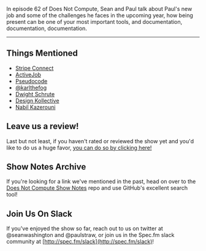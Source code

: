 In episode 62 of Does Not Compute, Sean and Paul talk about Paul's new job and some of the challenges he faces in the upcoming year, how being present can be one of your most important tools, and documentation, documentation, documentation.

---

## Things Mentioned

* [Stripe Connect](https://stripe.com/connect)
* [ActiveJob](http://edgeguides.rubyonrails.org/active_job_basics.html)
* [Pseudocode](https://en.wikipedia.org/wiki/Pseudocode)
* [@karlthefog](https://twitter.com/karlthefog?lang=en)
* [Dwight Schrute](https://en.wikipedia.org/wiki/Dwight_Schrute)
* [Design Kollective](http://designkollective.com/)
* [Nabil Kazerouni](https://dribbble.com/nabil)

## Leave us a review!

Last but not least, if you haven't rated or reviewed the show yet and you'd like to do us a huge favor, [you can do so by clicking here!](https://itunes.apple.com/us/podcast/does-not-compute/id1048731980?mt=2)

## Show Notes Archive

If you're looking for a link we've mentioned in the past, head on over to the [Does Not Compute Show Notes](https://github.com/seanwash/dnccast-show-notes) repo and use GitHub's excellent search tool!

## Join Us On Slack

If you've enjoyed the show so far, reach out to us on twitter at @seanwashington and @paulstraw, or join us in the Spec.fm slack community at [http://spec.fm/slack](http://spec.fm/slack)!
